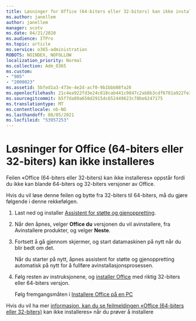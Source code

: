 ```yaml
---
title: Løsninger for Office (64-biters eller 32-biters) kan ikke installeres
ms.author: janellem
author: janellem
manager: scotv
ms.date: 04/21/2020
ms.audience: ITPro
ms.topic: article
ms.service: o365-administration
ROBOTS: NOINDEX, NOFOLLOW
localization_priority: Normal
ms.collection: Adm_O365
ms.custom:
- "905"
- "2000023"
ms.assetid: 5bfed1a3-473e-4e2d-acf0-9b1bbb08fa26
ms.openlocfilehash: 21c4ea922fd3e24c818cab441c9847c2ab8b3cdf6701a922fe30d284317d2291
ms.sourcegitcommit: b5f7da89a650d2915dc652449623c78be6247175
ms.translationtype: MT
ms.contentlocale: nb-NO
ms.lasthandoff: 08/05/2021
ms.locfileid: "53957253"
---
```

# <a name="solutions-for-office-64-bit-or-32-bit-couldnt-be-installed"></a>Løsninger for Office (64-biters eller 32-biters) kan ikke installeres

Feilen «Office (64-biters eller 32-biters) kan ikke installeres» oppstår fordi du ikke kan blande 64-biters og 32-biters versjoner av Office.
  
Hvis du vil løse denne feilen og bytte fra 32-biters til 64-biters, må du gjøre følgende i denne rekkefølgen.
  
1. Last ned og installer [Assistent for støtte og gjenoppretting](https://aka.ms/SARA-OfficeUninstall-Alchemy).

1. Når den åpnes, velger **Office du** versjonen du vil avinstallere, fra Avinstallere produkter, og velger **Neste**.

2. Fortsett å gå gjennom skjermer, og start datamaskinen på nytt når du blir bedt om det.

    Når du starter på nytt, åpnes assistent for støtte og gjenoppretting automatisk på nytt for å fullføre avinstallasjonsprosessen.

3. Følg resten av instruksjonene, og [installer Office](https://portal.office.com/OLS/MySoftware.aspx) med riktig 32-biters eller 64-biters versjon.

    Følg fremgangsmåten i [Installere Office på en PC](https://support.office.com/article/4414eaaf-0478-48be-9c42-23adc4716658?wt.mc_id=Alchemy_ClientDIA)

Hvis du vil ha mer [informasjon, kan du se feilmeldingen «Office (64-biters eller 32-biters)](https://support.office.com/article/2e2dc9e5-3eb0-420c-862a-ab085b38597f?wt.mc_id=Alchemy_ClientDIA) kan ikke installeres» når du prøver å installere
  